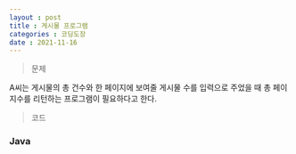 ```yaml
---
layout : post
title : 게시물 프로그램
categories : 코딩도장
date : 2021-11-16
---
```

> 문제 <br>

A씨는 게시물의 총 건수와 한 페이지에 보여줄 게시물 수를 입력으로 주었을 때 총 페이지수를 리턴하는 프로그램이 필요하다고 한다.

> 코드
### Java

<script src="https://gist.github.com/kwontaehoon/0b552c08eb0dfb9021db5128be58e4f7.js"></script>
